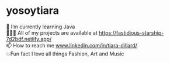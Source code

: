 # yosoytiara

🦋 I’m currently learning Java
<br>
👩🏾‍💻 All of my projects are available at https://fastidious-starship-7d2bdf.netlify.app/
<br>
📫 How to reach me www.linkedin.com/in/tiara-dillard/
<br>
💥Fun fact I love all things Fashion, Art and Music
